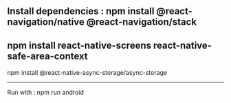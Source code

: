 Install dependencies : 
npm install @react-navigation/native @react-navigation/stack
---
npm install react-native-screens react-native-safe-area-context
---
npm install @react-native-async-storage/async-storage

---
Run with : 
npm run android
